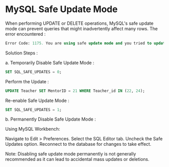 # MySQL Safe Update Mode

When performing UPDATE or DELETE operations, MySQL's safe update mode can prevent queries that might inadvertently affect many rows. The error encountered :

```sql
Error Code: 1175. You are using safe update mode and you tried to update a table without a WHERE that uses a KEY column.
```

Solution Steps :

a. Temporarily Disable Safe Update Mode :

```sql
SET SQL_SAFE_UPDATES = 0;
```

Perform the Update :

```sql
UPDATE Teacher SET MentorID = 21 WHERE Teacher_id IN (22, 24);
```

Re-enable Safe Update Mode :

```sql
SET SQL_SAFE_UPDATES = 1;
```

b. Permanently Disable Safe Update Mode :

Using MySQL Workbench:

Navigate to Edit > Preferences.
Select the SQL Editor tab.
Uncheck the Safe Updates option.
Reconnect to the database for changes to take effect.

Note: Disabling safe update mode permanently is not generally recommended as it can lead to accidental mass updates or deletions.